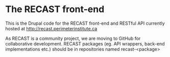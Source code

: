 # The RECAST front-end

This is the Drupal code for the RECAST front-end and RESTful API currently hosted at http://recast.perimeterinstitute.ca

As RECAST is a community project, we are moving to GitHub for collaborative development.
RECAST packages (eg. API wrappers, back-end implementations etc.) should be in repositories named recast-\<package\>